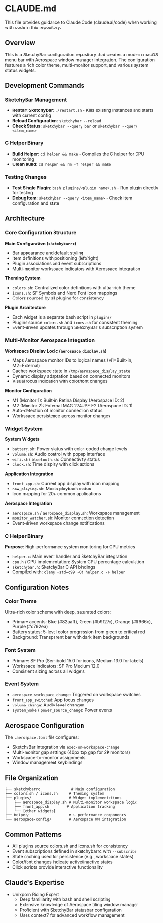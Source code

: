 # CLAUDE.md

This file provides guidance to Claude Code (claude.ai/code) when working with code in this repository.

## Overview

This is a SketchyBar configuration repository that creates a modern macOS menu bar with Aerospace window manager integration. The configuration features a rich color theme, multi-monitor support, and various system status widgets.

## Development Commands

### SketchyBar Management
- **Restart SketchyBar**: `./restart.sh` - Kills existing instances and starts with current config
- **Reload Configuration**: `sketchybar --reload`
- **Check Status**: `sketchybar --query bar` or `sketchybar --query <item_name>`

### C Helper Binary
- **Build Helper**: `cd helper && make` - Compiles the C helper for CPU monitoring
- **Clean Build**: `cd helper && rm -f helper && make`

### Testing Changes
- **Test Single Plugin**: `bash plugins/<plugin_name>.sh` - Run plugin directly for testing
- **Debug Item**: `sketchybar --query <item_name>` - Check item configuration and state

## Architecture

### Core Configuration Structure

**Main Configuration (`sketchybarrc`)**
- Bar appearance and default styling
- Item definitions with positioning (left/right)
- Plugin associations and event subscriptions
- Multi-monitor workspace indicators with Aerospace integration

**Theming System**
- `colors.sh`: Centralized color definitions with ultra-rich theme
- `icons.sh`: SF Symbols and Nerd Font icon mappings
- Colors sourced by all plugins for consistency

**Plugin Architecture**
- Each widget is a separate bash script in `plugins/`
- Plugins source `colors.sh` and `icons.sh` for consistent theming
- Event-driven updates through SketchyBar's subscription system

### Multi-Monitor Aerospace Integration

**Workspace Display Logic (`aerospace_display.sh`)**
- Maps Aerospace monitor IDs to logical names (M1=Built-in, M2=External)
- Caches workspace state in `/tmp/aerospace_display_state`
- Dynamic display adaptation based on connected monitors
- Visual focus indication with color/font changes

**Monitor Configuration**
- M1 (Monitor 1): Built-in Retina Display (Aerospace ID: 2)
- M2 (Monitor 2): External MAG 274UPF E2 (Aerospace ID: 1)
- Auto-detection of monitor connection status
- Workspace persistence across monitor changes

### Widget System

**System Widgets**
- `battery.sh`: Power status with color-coded charge levels
- `volume.sh`: Audio control with popup interface
- `wifi.sh` / `bluetooth.sh`: Connectivity status
- `clock.sh`: Time display with click actions

**Application Integration**
- `front_app.sh`: Current app display with icon mapping
- `now_playing.sh`: Media playback status
- Icon mapping for 20+ common applications

**Aerospace Integration**
- `aerospace.sh` / `aerospace_display.sh`: Workspace management
- `monitor_watcher.sh`: Monitor connection detection
- Event-driven workspace change notifications

### C Helper Binary

**Purpose**: High-performance system monitoring for CPU metrics
- `helper.c`: Main event handler and SketchyBar integration
- `cpu.h` / CPU implementation: System CPU percentage calculation
- `sketchybar.h`: SketchyBar C API bindings
- Compiled with: `clang -std=c99 -O3 helper.c -o helper`

## Configuration Notes

### Color Theme
Ultra-rich color scheme with deep, saturated colors:
- Primary accents: Blue (#82aaff), Green (#b9f27c), Orange (#ff966c), Purple (#c792ea)
- Battery states: 5-level color progression from green to critical red
- Background: Transparent bar with dark item backgrounds

### Font System
- Primary: SF Pro (Semibold 15.0 for icons, Medium 13.0 for labels)
- Workspace indicators: SF Pro Medium 12.0
- Consistent sizing across all widgets

### Event System
- `aerospace_workspace_change`: Triggered on workspace switches
- `front_app_switched`: App focus changes
- `volume_change`: Audio level changes
- `system_woke` / `power_source_change`: Power events

## Aerospace Configuration

The `.aerospace.toml` file configures:
- SketchyBar integration via `exec-on-workspace-change`
- Multi-monitor gap settings (40px top gap for 2K monitors)
- Workspace-to-monitor assignments
- Window management keybindings

## File Organization

```
├── sketchybarrc              # Main configuration
├── colors.sh / icons.sh     # Theming system
├── plugins/                 # Widget implementations
│   ├── aerospace_display.sh # Multi-monitor workspace logic
│   ├── front_app.sh        # Application tracking
│   └── [other widgets]
├── helper/                  # C performance components
└── aerospace-config/        # Aerospace WM integration
```

## Common Patterns

- All plugins source colors.sh and icons.sh for consistency
- Event subscriptions defined in sketchybarrc with `--subscribe`
- State caching used for persistence (e.g., workspace states)
- Color/font changes indicate active/inactive states
- Click scripts provide interactive functionality

## Claude's Expertise

- Unixporn Ricing Expert
  - Deep familiarity with bash and shell scripting
  - Extensive knowledge of Aerospace tiling window manager
  - Proficient with SketchyBar statusbar configuration
  - Uses context7 for advanced workflow management